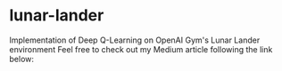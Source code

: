 # lunar-lander
Implementation of Deep Q-Learning on OpenAI Gym's Lunar Lander environment
Feel free to check out my Medium article following the link below:
